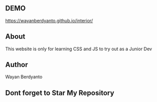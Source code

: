 ## DEMO
<a>https://wayanberdyanto.github.io/interior/<a/>
## About
This website is only for learning CSS and JS to try out as a Junior Dev

## Author
Wayan Berdyanto

## Dont forget to Star My Repository
